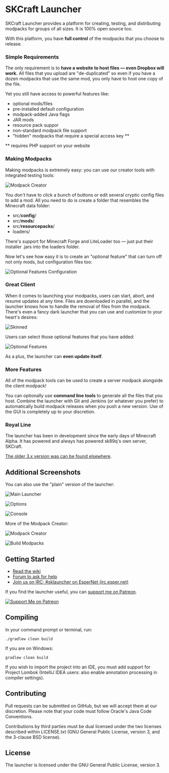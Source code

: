 SKCraft Launcher
================

SKCraft Launcher provides a platform for creating, testing, and distributing modpacks for groups of all sizes. It is 100% open source too.

With this platform, you have **full control** of the modpacks that you choose to release.

### Simple Requirements

The only requirement is to **have a website to host files — even Dropbox will work.** All files that you upload are "de-duplicated" so even if you have a dozen modpacks that use the same mod, you only have to host one copy of the file.

Yet you still have access to powerful features like:

* optional mods/files
* pre-installed default configuration
* modpack-added Java flags
* JAR mods
* resource pack suppor
* non-standard modpack file support
* "hidden" modpacks that require a special access key **

** requires PHP support on your website

### Making Modpacks

Making modpacks is extremely easy: you can use our creator tools with integrated testing tools:

![Modpack Creator](readme/pack_manager.png)

You *don't* have to click a bunch of buttons or edit several cryptic config files to add a mod. All you need to do is create a folder that resembles the Minecraft data folder:

* src/**config**/
* src/**mods**/
* src/**resourcepacks**/
* loaders/

There's support for Minecraft Forge and LiteLoader too — just put their installer .jars into the loaders folder.

Now let's see how easy it is to create an "optional feature" that can turn off not only mods, but configuration files too:

![Optional Features Configuration](readme/configure_features.png)

### Great Client

When it comes to launching your modpacks, users can start, abort, and resume updates at any time. Files are downloaded in parallel, and the launcher knows how to handle the removal of files from the modpack. There's even a fancy dark launcher that you can use and customize to your heart's desires:

![Skinned](readme/launcher_skinned.png)

Users can select those optional features that you have added:

![Optional Features](readme/features.png)

As a plus, the launcher can **even update itself**.

### More Features

All of the modpack tools can be used to create a server modpack alongside the client modpack!

You can optionally use **command line tools** to generate all the files that you host. Combine the launcher with Git and Jenkins (or whatever you prefer) to automatically build modpack releases when you push a new version. Use of the GUI is completely up to your discretion.

### Royal Line

The launcher has been in development since the early days of Minecraft Alpha. It has powered and always has powered sk89q's own server, SKCraft.

[The older 3.x version was can be found elsewhere](https://github.com/sk89q/SKMCLauncher).

## Additional Screenshots

You can also use the "plain" version of the launcher:

![Main Launcher](readme/launcher.png)

![Options](readme/options.png)

![Console](readme/log.png)

More of the Modpack Creator:

![Modpack Creator](readme/modpack_creator.png)

![Build Modpacks](readme/packages_generator.png)

## Getting Started

* [Read the wiki](https://github.com/SKCraft/Launcher/wiki)
* [Forum to ask for help](http://forum.enginehub.org/forums/launcher.25/)
* [Join us on IRC: #sklauncher on EsperNet (irc.esper.net)](https://webchat.esper.net/?channels=sklauncher)

If you find the launcher useful, you can [support me on Patreon](https://www.patreon.com/sk89q).

[![Support Me on Patreon](https://i.imgur.com/Sg03Bzc.png)](https://www.patreon.com/sk89q)

## Compiling

In your command prompt or terminal, run:

	./gradlew clean build

If you are on Windows:

	gradlew clean build

If you wish to import the project into an IDE, you must add support for Project Lombok (IntelliJ IDEA users: also enable annotation processing in compiler settings).

## Contributing

Pull requests can be submitted on GitHub, but we will accept them at our discretion. Please note that your code must follow Oracle's Java Code Conventions.

Contributions by third parties must be dual licensed under the two licenses described within LICENSE.txt (GNU General Public License, version 3, and the 3-clause BSD license).

## License

The launcher is licensed under the GNU General Public License, version 3.
